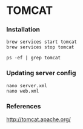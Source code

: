 # TOMCAT

### Installation
```
brew services start tomcat
brew services stop tomcat
```

```
ps -ef | grep tomcat
```

### Updating server config
```
nano server.xml
nano web.xml
```

### References
http://tomcat.apache.org/
